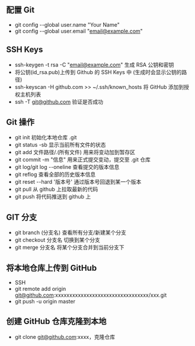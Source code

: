 ## 配置 Git

- git config --global user.name "Your Name"
- git config --global user.email "email@example.com"

## SSH Keys

- ssh-keygen -t rsa -C "email@example.com" 生成 RSA 公钥和密钥
- 将公钥(id_rsa.pub)上传到 Github 的 SSH Keys 中 (生成时会显示公钥的路径)
- ssh-keyscan -H github.com >> ~/.ssh/known_hosts 将 GitHub 添加到授权主机列表
- ssh -T git@github.com 验证是否成功

## Git 操作

- git init 初始化本地仓库 .git
- git status -sb 显示当前所有文件的状态
- git add 文件路径/.(所有文件) 用来将变动加到暂存区
- git commit -m "信息" 用来正式提交变动，提交至 .git 仓库
- git log/git log --oneline 查看提交的版本信息
- git reflog 查看全部的历史版本信息
- git reset --hard '版本号' 通过版本号回退到某一个版本
- git pull 从 github 上拉取最新的代码
- git push 将代码推送到 github 上

## GIT 分支

- git branch (分支名) 查看所有分支/新建某个分支
- git checkout 分支名 切换到某个分支
- git merge 分支名 将某个分支合并到当前分支下

## 将本地仓库上传到 GitHub

- SSH
- git remote add origin git@github.com:xxxxxxxxxxxxxxxxxxxxxxxxxxxxxxxxx/xxx.git
- git push -u origin master

## 创建 GitHub 仓库克隆到本地

- git clone git@github.com:xxxx，克隆仓库
